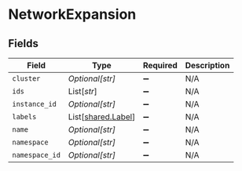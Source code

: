 # NetworkExpansion


## Fields

| Field                                              | Type                                               | Required                                           | Description                                        |
| -------------------------------------------------- | -------------------------------------------------- | -------------------------------------------------- | -------------------------------------------------- |
| `cluster`                                          | *Optional[str]*                                    | :heavy_minus_sign:                                 | N/A                                                |
| `ids`                                              | List[*str*]                                        | :heavy_minus_sign:                                 | N/A                                                |
| `instance_id`                                      | *Optional[str]*                                    | :heavy_minus_sign:                                 | N/A                                                |
| `labels`                                           | List[[shared.Label](../../models/shared/label.md)] | :heavy_minus_sign:                                 | N/A                                                |
| `name`                                             | *Optional[str]*                                    | :heavy_minus_sign:                                 | N/A                                                |
| `namespace`                                        | *Optional[str]*                                    | :heavy_minus_sign:                                 | N/A                                                |
| `namespace_id`                                     | *Optional[str]*                                    | :heavy_minus_sign:                                 | N/A                                                |